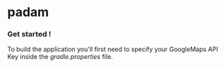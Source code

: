 # padam

### Get started !

To build the application you'll first need to specify your GoogleMaps API Key inside the *gradle.properties* file.
